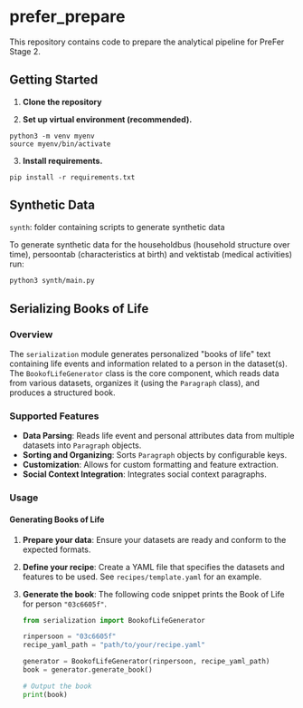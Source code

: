 # prefer_prepare

This repository contains code to prepare the analytical pipeline for PreFer Stage 2.

## Getting Started

1. **Clone the repository**

2. **Set up virtual environment (recommended).**
```
python3 -m venv myenv  
source myenv/bin/activate
```

3. **Install requirements.**
```
pip install -r requirements.txt
```

## Synthetic Data

`synth`: folder containing scripts to generate synthetic data

To generate synthetic data for the householdbus (household structure over time), persoontab (characteristics at birth) and vektistab (medical activities) run:


```bash
python3 synth/main.py
```

## Serializing Books of Life

### Overview

The `serialization` module generates personalized "books of life" text containing life events and information related to a person in the dataset(s). The `BookofLifeGenerator` class is the core component, which reads data from various datasets, organizes it (using the `Paragraph` class), and produces a structured book.

### Supported Features

- **Data Parsing**: Reads life event and personal attributes data from multiple datasets into `Paragraph` objects.
- **Sorting and Organizing**: Sorts `Paragraph` objects by configurable keys.
- **Customization**: Allows for custom formatting and feature extraction.
- **Social Context Integration**: Integrates social context paragraphs.

### Usage

#### Generating Books of Life

1. **Prepare your data**: Ensure your datasets are ready and conform to the expected formats.

2. **Define your recipe**: Create a YAML file that specifies the datasets and features to be used. See `recipes/template.yaml` for an example.

3. **Generate the book**:
The following code snippet prints the Book of Life for person `"03c6605f"`.

    ```python
    from serialization import BookofLifeGenerator 

    rinpersoon = "03c6605f"
    recipe_yaml_path = "path/to/your/recipe.yaml"

    generator = BookofLifeGenerator(rinpersoon, recipe_yaml_path)
    book = generator.generate_book()

    # Output the book
    print(book)
    ```
